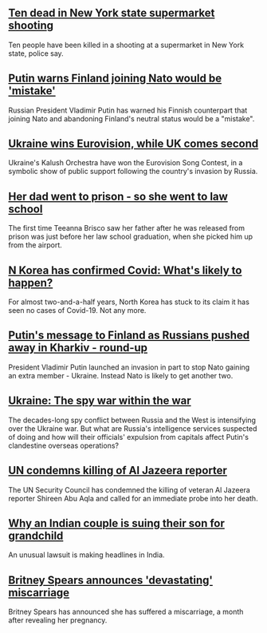 ## [Ten dead in New York state supermarket shooting](https://www.bbc.com/news/world-us-canada-61452958)
Ten people have been killed in a shooting at a supermarket in New York state, police say.
## [Putin warns Finland joining Nato would be 'mistake'](https://www.bbc.com/news/world-europe-61450694)
Russian President Vladimir Putin has warned his Finnish counterpart that joining Nato and abandoning Finland's neutral status would be a "mistake".
## [Ukraine wins Eurovision, while UK comes second](https://www.bbc.com/news/entertainment-arts-61452678)
Ukraine's Kalush Orchestra have won the Eurovision Song Contest, in a symbolic show of public support following the country's invasion by Russia.
## [Her dad went to prison - so she went to law school](https://www.bbc.com/news/world-us-canada-61401556)
The first time Teeanna Brisco saw her father after he was released from prison was just before her law school graduation, when she picked him up from the airport.
## [N Korea has confirmed Covid: What's likely to happen?](https://www.bbc.com/news/world-asia-61450255)
For almost two-and-a-half years, North Korea has stuck to its claim it has seen no cases of Covid-19. Not any more. 
## [Putin's message to Finland as Russians pushed away in Kharkiv - round-up](https://www.bbc.com/news/world-europe-61452573)
President Vladimir Putin launched an invasion in part to stop Nato gaining an extra member - Ukraine. Instead Nato is likely to get another two. 
## [Ukraine: The spy war within the war](https://www.bbc.com/news/world-61311026)
The decades-long spy conflict between Russia and the West is intensifying over the Ukraine war. But what are Russia's intelligence services suspected of doing and how will their officials' expulsion from capitals affect Putin's clandestine overseas operations?
## [UN condemns killing of Al Jazeera reporter](https://www.bbc.com/news/world-middle-east-61448311)
The UN Security Council has condemned the killing of veteran Al Jazeera reporter Shireen Abu Aqla and called for an immediate probe into her death.
## [Why an Indian couple is suing their son for grandchild](https://www.bbc.com/news/world-asia-india-61436179)
An unusual lawsuit is making headlines in India.
## [Britney Spears announces 'devastating' miscarriage](https://www.bbc.com/news/entertainment-arts-61452781)
Britney Spears has announced she has suffered a miscarriage, a month after revealing her pregnancy.
